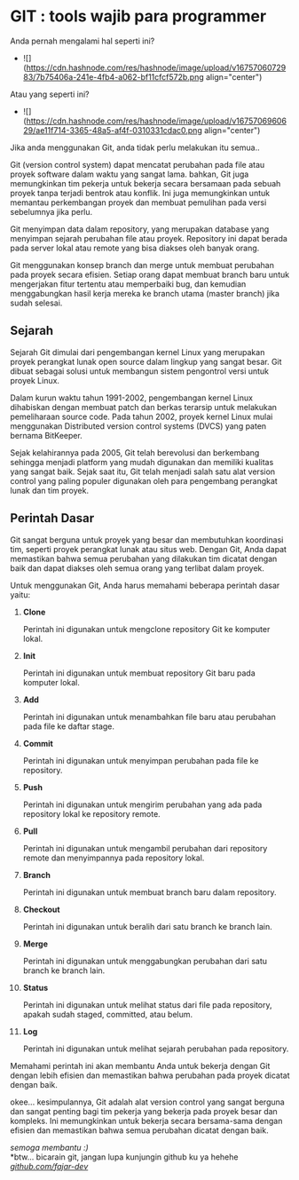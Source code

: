 # GIT : tools wajib para programmer

Anda pernah mengalami hal seperti ini?

* ![](https://cdn.hashnode.com/res/hashnode/image/upload/v1675706072983/7b75406a-241e-4fb4-a062-bf11cfcf572b.png align="center")
    

Atau yang seperti ini?

* ![](https://cdn.hashnode.com/res/hashnode/image/upload/v1675706960629/ae11f714-3365-48a5-af4f-0310331cdac0.png align="center")
    

Jika anda menggunakan Git, anda tidak perlu melakukan itu semua..

Git (version control system) dapat mencatat perubahan pada file atau proyek software dalam waktu yang sangat lama. bahkan, Git juga memungkinkan tim pekerja untuk bekerja secara bersamaan pada sebuah proyek tanpa terjadi bentrok atau konflik. Ini juga memungkinkan untuk memantau perkembangan proyek dan membuat pemulihan pada versi sebelumnya jika perlu.

Git menyimpan data dalam repository, yang merupakan database yang menyimpan sejarah perubahan file atau proyek. Repository ini dapat berada pada server lokal atau remote yang bisa diakses oleh banyak orang.

Git menggunakan konsep branch dan merge untuk membuat perubahan pada proyek secara efisien. Setiap orang dapat membuat branch baru untuk mengerjakan fitur tertentu atau memperbaiki bug, dan kemudian menggabungkan hasil kerja mereka ke branch utama (master branch) jika sudah selesai.

## Sejarah

Sejarah Git dimulai dari pengembangan kernel Linux yang merupakan proyek perangkat lunak open source dalam lingkup yang sangat besar. Git dibuat sebagai solusi untuk membangun sistem pengontrol versi untuk proyek Linux.

Dalam kurun waktu tahun 1991-2002, pengembangan kernel Linux dihabiskan dengan membuat patch dan berkas terarsip untuk melakukan pemeliharaan source code. Pada tahun 2002, proyek kernel Linux mulai menggunakan Distributed version control systems (DVCS) yang paten bernama BitKeeper.

Sejak kelahirannya pada 2005, Git telah berevolusi dan berkembang sehingga menjadi platform yang mudah digunakan dan memiliki kualitas yang sangat baik. Sejak saat itu, Git telah menjadi salah satu alat version control yang paling populer digunakan oleh para pengembang perangkat lunak dan tim proyek.

## Perintah Dasar

Git sangat berguna untuk proyek yang besar dan membutuhkan koordinasi tim, seperti proyek perangkat lunak atau situs web. Dengan Git, Anda dapat memastikan bahwa semua perubahan yang dilakukan tim dicatat dengan baik dan dapat diakses oleh semua orang yang terlibat dalam proyek.

Untuk menggunakan Git, Anda harus memahami beberapa perintah dasar yaitu:

1. **Clone**
    
    Perintah ini digunakan untuk mengclone repository Git ke komputer lokal.
    
2. **Init**
    
    Perintah ini digunakan untuk membuat repository Git baru pada komputer lokal.
    
3. **Add**
    
    Perintah ini digunakan untuk menambahkan file baru atau perubahan pada file ke daftar stage.
    
4. **Commit**
    
    Perintah ini digunakan untuk menyimpan perubahan pada file ke repository.
    
5. **Push**
    
    Perintah ini digunakan untuk mengirim perubahan yang ada pada repository lokal ke repository remote.
    
6. **Pull**
    
    Perintah ini digunakan untuk mengambil perubahan dari repository remote dan menyimpannya pada repository lokal.
    
7. **Branch**
    
    Perintah ini digunakan untuk membuat branch baru dalam repository.
    
8. **Checkout**
    
    Perintah ini digunakan untuk beralih dari satu branch ke branch lain.
    
9. **Merge**
    
    Perintah ini digunakan untuk menggabungkan perubahan dari satu branch ke branch lain.
    
10. **Status**
    
    Perintah ini digunakan untuk melihat status dari file pada repository, apakah sudah staged, committed, atau belum.
    
11. **Log**
    
    Perintah ini digunakan untuk melihat sejarah perubahan pada repository.
    

Memahami perintah ini akan membantu Anda untuk bekerja dengan Git dengan lebih efisien dan memastikan bahwa perubahan pada proyek dicatat dengan baik.

okee... kesimpulannya, Git adalah alat version control yang sangat berguna dan sangat penting bagi tim pekerja yang bekerja pada proyek besar dan kompleks. Ini memungkinkan untuk bekerja secara bersama-sama dengan efisien dan memastikan bahwa semua perubahan dicatat dengan baik.

*semoga membantu :)*  
\*btw... bicarain git, jangan lupa kunjungin github ku ya hehehe  
[*github.com/fajar-dev*](https://github.com/fajar-dev)